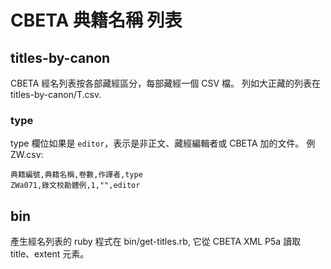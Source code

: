 # CBETA 典籍名稱 列表

## titles-by-canon

CBETA 經名列表按各部藏經區分，每部藏經一個 CSV 檔。
列如大正藏的列表在 titles-by-canon/T.csv.

### type

type 欄位如果是 `editor`，表示是非正文、藏經編輯者或 CBETA 加的文件。
例 ZW.csv:

    典籍編號,典籍名稱,卷數,作譯者,type
    ZWa071,錄文校勘體例,1,"",editor

## bin

產生經名列表的 ruby 程式在 bin/get-titles.rb,
它從 CBETA XML P5a 讀取 title、extent 元素。
